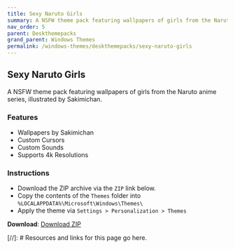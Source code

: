 ```yaml
---
title: Sexy Naruto Girls
summary: A NSFW theme pack featuring wallpapers of girls from the Naruto anime series, illustrated by Sakimichan.
nav_order: 5
parent: Deskthemepacks
grand_parent: Windows Themes
permalink: /windows-themes/deskthemepacks/sexy-naruto-girls
---
```


## Sexy Naruto Girls
A NSFW theme pack featuring wallpapers of girls from the Naruto anime series, illustrated by Sakimichan.

### Features

- Wallpapers by Sakimichan
- Custom Cursors
- Custom Sounds
- Supports 4k Resolutions

### Instructions

- Download the ZIP archive via the `ZIP` link below.
- Copy the contents of the `Themes` folder into `%LOCALAPPDATA%\Microsoft\Windows\Themes\`
- Apply the theme via `Settings > Personalization > Themes`

**Download**: [Download ZIP] 

<!-- ////////////////////////////////////////////////////////////////////////////////////////////////////////////////////// -->

[//]: # Resources and links for this page go here.

[Download ZIP]: https://gitlab.com/the-back-room/deskthemepacks/nsfw/sexy-naruto-girls/-/archive/main/sexy-naruto-girls-main.zip

<!-- ////////////////////////////////////////////////////////////////////////////////////////////////////////////////////// -->
